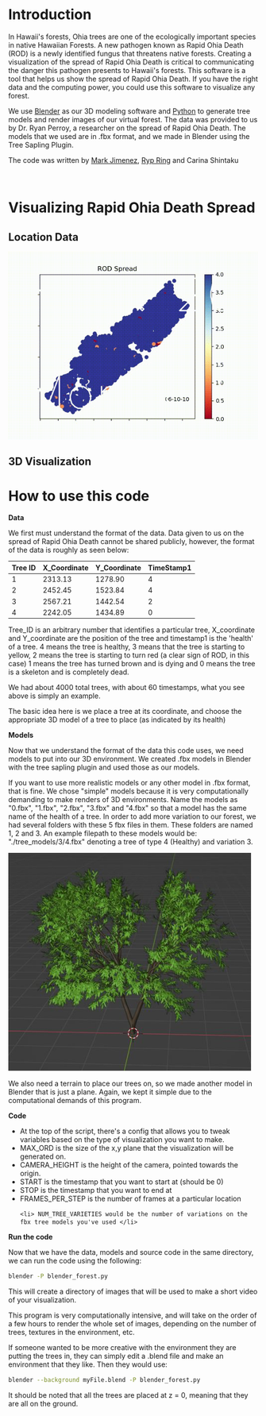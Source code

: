 # Introduction

In Hawaii's forests, Ohia trees are one of the ecologically important species in native Hawaiian Forests. A new pathogen known as Rapid Ohia Death (ROD) is a newly identified fungus that threatens native forests. Creating a visualization of the spread of Rapid Ohia Death is critical to communicating the danger this pathogen presents to Hawaii's forests. This software is a tool that helps us show the spread of Rapid Ohia Death. If you have the right data and the computing power, you could use this software to visualize any forest.<br>

We use [Blender](https://www.blender.org/download/) as our 3D modeling software and [Python](https://www.python.org/downloads/) to generate tree models and render images of our virtual forest. The data was provided to us by Dr. Ryan Perroy, a researcher on the spread of Rapid Ohia Death. The models that we used are in .fbx format, and we made in Blender using the Tree Sapling Plugin. 

The code was written by [Mark Jimenez](https://github.com/kerneltrick), [Ryp Ring](https://github.com/rypring) and Carina Shintaku

<br>

# Visualizing Rapid Ohia Death Spread

## Location Data

<p>
 
![2D Rod Spread Vizualization](/github/ohia_spread_2d.gif)

</p> 

## 3D Visualization

# How to use this code

**Data**

We first must understand the format of the data. Data given to us on the spread of Rapid Ohia Death cannot be shared publicly, however, the format of the data is roughly as seen below:

|Tree ID     | X_Coordinate |  Y_Coordinate       |  TimeStamp1
|------------|--------------|---------------------|-----------------
|1           |  2313.13     |  1278.90            |  4
|2           |  2452.45     |  1523.84            |  4
|3           |  2567.21     |  1442.54            |  2
|4           |  2242.05     |  1434.89            |  0

Tree_ID is an arbitrary number that identifies a particular tree, X_coordinate and Y_coordinate are the position of the tree and timestamp1 is the 'health' of a tree. 4 means the tree is healthy, 3 means that the tree is starting to yellow, 2 means the tree is starting to turn red (a clear sign of ROD, in this case) 1 means the tree has turned brown and is dying and 0 means the tree is a skeleton and is completely dead.

We had about 4000 total trees, with about 60 timestamps, what you see above is simply an example. 

The basic idea here is we place a tree at its coordinate, and choose the appropriate 3D model of a tree to place (as indicated by its health) <br>

**Models**

Now that we understand the format of the data this code uses, we need models to put into our 3D environment.  We created .fbx models in Blender with the tree sapling plugin and used those as our models. 

If you want to use more realistic models or any other model in .fbx format, that is fine. We chose "simple" models because it is very computationally demanding to make renders of 3D environments. Name the models as "0.fbx", "1.fbx", "2.fbx", "3.fbx" and "4.fbx" so that a model has the same name of the health of a tree. In order to add more variation to our forest, we had several folders with these 5 fbx files in them. These folders are named 1, 2 and 3. An example filepath to these models would be: "./tree_models/3/4.fbx" denoting a tree of type 4 (Healthy) and variation 3.

<p align="center">
    
![](/github/tree_example.JPG)
 
</p>

We also need a terrain to place our trees on, so we made another model in Blender that is just a plane. Again, we kept it simple due to the computational demands of this program.

**Code**

<ul>

<li> At the top of the script, there's a config that allows you to tweak variables based on the type of visualization you want to make. </li>

<li> MAX_ORD is the size of the x,y plane that the visualization will be generated on. </li>

<li> CAMERA_HEIGHT is the height of the camera, pointed towards the origin. </li>

<li> START is the timestamp that you want to start at (should be 0) </li>

<li> STOP is the timestamp that you want to end at </li>

<li> FRAMES_PER_STEP is the number of frames at a particular location </li>

    <li> NUM_TREE_VARIETIES would be the number of variations on the fbx tree models you've used </li>

</ul>
    
**Run the code**

Now that we have the data, models and source code in the same directory, we can run the code using the following:

```bash
blender -P blender_forest.py
```

This will create a directory of images that will be used to make a short video of your visualization.

This program is very computationally intensive, and will take on the order of a few hours to render the whole set of images, depending on the number of trees, textures in the environment, etc. 

If someone wanted to be more creative with the environment they are putting the trees in, they can simply edit a .blend file and make an environment that they like. Then they would use:

```bash
blender --background myFile.blend -P blender_forest.py
```

It should be noted that all the trees are placed at z = 0, meaning that they are all on the ground.  

<br>


  

